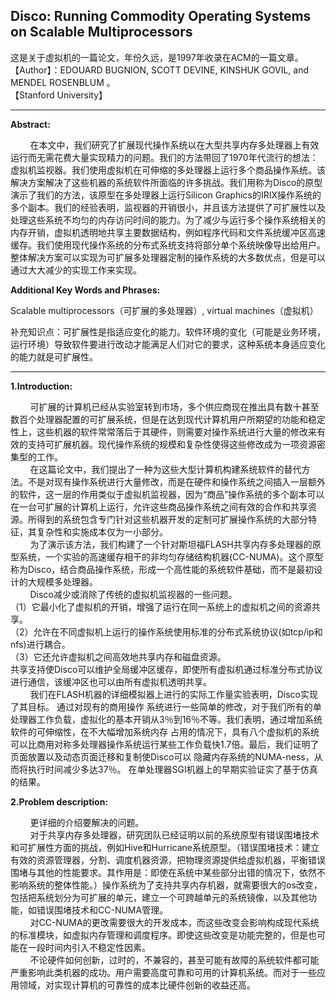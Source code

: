 ## Disco: Running Commodity Operating Systems on Scalable Multiprocessors

这是关于虚拟机的一篇论文，年份久远，是1997年收录在ACM的一篇文章。</br>
【Author】：EDOUARD BUGNION, SCOTT DEVINE, KINSHUK GOVIL, and MENDEL ROSENBLUM 。 </br>
【Stanford University】</br>

---

__Abstract:__

<p>&nbsp;&nbsp;&nbsp;&nbsp;&nbsp;&nbsp;&nbsp;&nbsp;在本文中，我们研究了扩展现代操作系统以在大型共享内存多处理器上有效运行而无需花费大量实现精力的问题。我们的方法带回了1970年代流行的想法：虚拟机监视器。我们使用虚拟机在可伸缩的多处理器上运行多个商品操作系统。该解决方案解决了这些机器的系统软件所面临的许多挑战。我们用称为Disco的原型演示了我们的方法，该原型在多处理器上运行Silicon Graphics的IRIX操作系统的多个副本。我们的经验表明，监视器的开销很小，并且该方法提供了可扩展性以及处理这些系统不均匀的内存访问时间的能力。为了减少与运行多个操作系统相关的内存开销，虚拟机透明地共享主要数据结构，例如程序代码和文件系统缓冲区高速缓存。我们使用现代操作系统的分布式系统支持将部分单个系统映像导出给用户。整体解决方案可以实现为可扩展多处理器定制的操作系统的大多数优点，但是可以通过大大减少的实现工作来实现。</p>

__Additional Key Words and Phrases:__

<p>Scalable multiprocessors（可扩展的多处理器）, virtual machines（虚拟机）</p>
补充知识点：可扩展性是指适应变化的能力。软件环境的变化（可能是业务环境，运行环境）导致软件要进行改动才能满足人们对它的要求，这种系统本身适应变化的能力就是可扩展性。

---

__1.Introduction:__

<p>&nbsp;&nbsp;&nbsp;&nbsp;&nbsp;&nbsp;&nbsp;&nbsp;可扩展的计算机已经从实验室转到市场，多个供应商现在推出具有数十甚至数百个处理器配置的可扩展系统，但是在达到现代计算机用户所期望的功能和稳定性上，这些机器的软件常常落后于其硬件，则需要对操作系统进行大量的修改来有效的支持可扩展机器。现代操作系统的规模和复杂性使得这些修改成为一项资源密集型的工作。</br>
&nbsp;&nbsp;&nbsp;&nbsp;&nbsp;&nbsp;&nbsp;&nbsp;在这篇论文中，我们提出了一种为这些大型计算机构建系统软件的替代方法。不是对现有操作系统进行大量修改，而是在硬件和操作系统之间插入一层额外的软件，这一层的作用类似于虚拟机监视器，因为“商品”操作系统的多个副本可以在一台可扩展的计算机上运行，允许这些商品操作系统之间有效的合作和共享资源。所得到的系统包含专门针对这些机器开发的定制可扩展操作系统的大部分特征，其复杂性和实施成本仅为一小部分。</br>
&nbsp;&nbsp;&nbsp;&nbsp;&nbsp;&nbsp;&nbsp;&nbsp;为了演示该方法，我们构建了一个针对斯坦福FLASH共享内存多处理器的原型系统，一个实验的高速缓存相干的非均匀存储结构机器(CC-NUMA)。这个原型称为Disco，结合商品操作系统，形成一个高性能的系统软件基础，而不是最初设计的大规模多处理器。</br>
&nbsp;&nbsp;&nbsp;&nbsp;&nbsp;&nbsp;&nbsp;&nbsp;Disco减少或消除了传统的虚拟机监视器的一些问题。</br>
（1）它最小化了虚拟机的开销，增强了运行在同一系统上的虚拟机之间的资源共享。</br>
（2）允许在不同虚拟机上运行的操作系统使用标准的分布式系统协议(如tcp/ip和nfs)进行耦合。</br>
（3）它还允许虚拟机之间高效地共享内存和磁盘资源。</br>
共享支持使Disco可以维护全局缓冲区缓存，即使所有虚拟机通过标准分布式协议进行通信，该缓冲区也可以由所有虚拟机透明共享。</br>
&nbsp;&nbsp;&nbsp;&nbsp;&nbsp;&nbsp;&nbsp;&nbsp;我们在FLASH机器的详细模拟器上进行的实际工作量实验表明，Disco实现了其目标。 通过对现有的商用操作
系统进行一些简单的修改，对于我们所有的单处理器工作负载，虚拟化的基本开销从3％到16％不等。我们表明，通过增加系统软件的可伸缩性，在不大幅增加系统内存
占用的情况下，具有八个虚拟机的系统可以比商用对称多处理器操作系统运行某些工作负载快1.7倍。最后，我们证明了页面放置以及动态页面迁移和复制使Disco可以
隐藏内存系统的NUMA-ness，从而将执行时间减少多达37％。 在单处理器SGI机器上的早期实验证实了基于仿真的结果。</br
【注释】：这里的NUMA，因为同一时间只能有一个处理器访问计算机的存储器，所以在一个系统中可能存在多个处理器在等待访问存储器。NUMA通过提供分离的存储器给各个处理器，避免当多个处理器访问同一个存储器产生的性能损失来试图解决这个问题。对于涉及到分散的数据的应用（在服务器和类似于服务器的应用中很常见），NUMA可以通过一个共享的存储器提高性能至n倍,而n大约是处理器（或者分离的存储器）的个数。当然，不是所有数据都局限于一个任务，所以多个处理器可能需要同一个数据。为了处理这种情况，NUMA系统包含了附加的软件或者硬件来移动不同存储器的数据。这个操作降低了对应于这些存储器的处理器的性能，所以总体的速度提升受制于运行任务的特点。
</p>

__2.Problem description:__

&nbsp;&nbsp;&nbsp;&nbsp;&nbsp;&nbsp;&nbsp;&nbsp;更详细的介绍要解决的问题。</br>
&nbsp;&nbsp;&nbsp;&nbsp;&nbsp;&nbsp;&nbsp;&nbsp;对于共享内存多处理器，研究团队已经证明以前的系统原型有错误围堵技术和可扩展性方面的挑战，例如Hive和Hurricane系统原型。（错误围堵技术：建立有效的资源管理器，分割、调度机器资源，把物理资源提供给虚拟机器，平衡错误围堵与其他的性能要求。其作用是：即使在系统中某些部分出错的情况下，依然不影响系统的整体性能。）操作系统为了支持共享内存机器，就需要很大的os改变，包括把系统划分为可扩展的单元，建立一个可跨越单元的系统镜像，以及其他功能，如错误围堵技术和CC-NUMA管理。</br>
&nbsp;&nbsp;&nbsp;&nbsp;&nbsp;&nbsp;&nbsp;&nbsp;对CC-NUMA的更改需要很大的开发成本，而这些改变会影响构成现代系统的标准模块，如虚拟内存管理和调度程序。即使这些改变是功能完整的，但是也可能在一段时间内引入不稳定性因素。</br>
&nbsp;&nbsp;&nbsp;&nbsp;&nbsp;&nbsp;&nbsp;&nbsp;不论硬件如何创新，过时的，不兼容的，甚至可能有故障的系统软件都可能严重影响此类机器的成功。用户需要高度可靠和可用的计算机系统。而对于一些应用领域，对实现计算机的可靠性的成本比硬件创新的收益还高。
